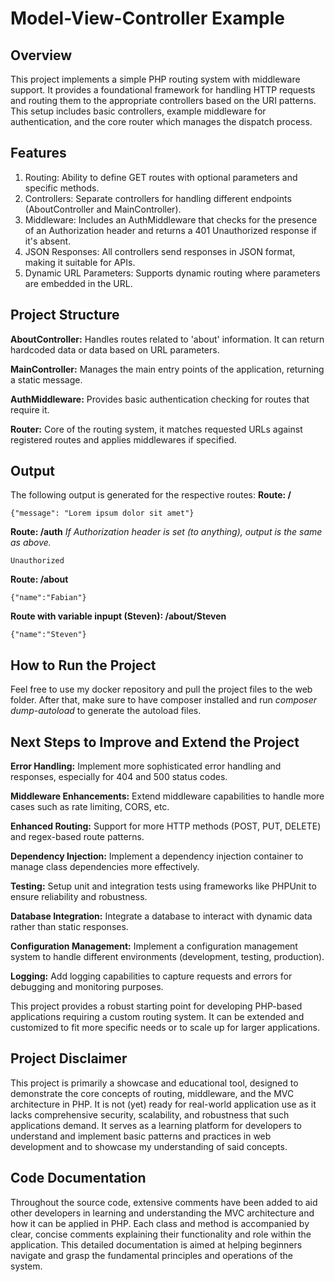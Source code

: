 # Model-View-Controller Example

## Overview
This project implements a simple PHP routing system with middleware support. It provides a foundational framework for handling HTTP requests and routing them to the appropriate controllers based on the URI patterns. This setup includes basic controllers, example middleware for authentication, and the core router which manages the dispatch process.

## Features
1. Routing: Ability to define GET routes with optional parameters and specific methods.
2. Controllers: Separate controllers for handling different endpoints (AboutController and MainController).
3. Middleware: Includes an AuthMiddleware that checks for the presence of an Authorization header and returns a 401 Unauthorized response if it's absent.
4. JSON Responses: All controllers send responses in JSON format, making it suitable for APIs.
5. Dynamic URL Parameters: Supports dynamic routing where parameters are embedded in the URL.

## Project Structure
**AboutController:** Handles routes related to 'about' information. It can return hardcoded data or data based on URL parameters. <br />

**MainController:** Manages the main entry points of the application, returning a static message. <br />

**AuthMiddleware:** Provides basic authentication checking for routes that require it. <br />

**Router:** Core of the routing system, it matches requested URLs against registered routes and applies middlewares if specified. <br />

## Output
The following output is generated for the respective routes:
**Route: /**
```
{"message": "Lorem ipsum dolor sit amet"}
```
**Route: /auth**
*If Authorization header is set (to anything), output is the same as above.*
```
Unauthorized
```
**Route: /about**
```
{"name":"Fabian"}
```
**Route with variable inpupt (Steven): /about/Steven**
```
{"name":"Steven"}
```

## How to Run the Project
Feel free to use my docker repository and pull the project files to the web folder.
After that, make sure to have composer installed and run *composer dump-autoload* to
generate the autoload files.

## Next Steps to Improve and Extend the Project
**Error Handling:** Implement more sophisticated error handling and responses, especially for 404 and 500 status codes. <br />

**Middleware Enhancements:** Extend middleware capabilities to handle more cases such as rate limiting, CORS, etc. <br />

**Enhanced Routing:** Support for more HTTP methods (POST, PUT, DELETE) and regex-based route patterns. <br />

**Dependency Injection:** Implement a dependency injection container to manage class dependencies more effectively. <br />

**Testing:** Setup unit and integration tests using frameworks like PHPUnit to ensure reliability and robustness. <br />

**Database Integration:** Integrate a database to interact with dynamic data rather than static responses. <br />

**Configuration Management:** Implement a configuration management system to handle different environments (development, testing, production). <br />

**Logging:** Add logging capabilities to capture requests and errors for debugging and monitoring purposes.

This project provides a robust starting point for developing PHP-based applications requiring a custom routing system. It can be extended and customized to fit more specific needs or to scale up for larger applications.

## Project Disclaimer
This project is primarily a showcase and educational tool, designed to demonstrate the core concepts of routing, middleware, and the MVC architecture in PHP. It is not (yet) ready for real-world application use as it lacks comprehensive security, scalability, and robustness that such applications demand. It serves as a learning platform for developers to understand and implement basic patterns and practices in web development and to showcase my understanding of said concepts.

## Code Documentation
Throughout the source code, extensive comments have been added to aid other developers in learning and understanding the MVC architecture and how it can be applied in PHP. Each class and method is accompanied by clear, concise comments explaining their functionality and role within the application. This detailed documentation is aimed at helping beginners navigate and grasp the fundamental principles and operations of the system.
